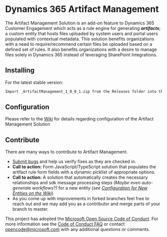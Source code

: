 # Dynamics 365 Artifact Management

The Artifact Management Solution is an add-on feature to Dynamics 365 Customer Engagement which acts as a rule engine for generating **_artifacts_**; a custom entity that hosts files uploaded by system users and portal users populated with contextual metadata. This solution benefits organizations with a need to require/recommend certain files be uploaded based on a defined set of rules.  It also benefits organizations with a desire to manage files solely in Dynamics 365 instead of leveraging SharePoint Integrations.

## Installing

For the latest stable version:

```bash
Import _ArtifactManagement_1_0_0_1.zip from the Releases folder into the desired Dynamics 365 CE Organization
```

## Configuration

Please refer to the [Wiki](https://github.com/brendon-colburn/d365-artifact-management/wiki) for details regarding configuration of the Artifact Management Solution

## Contribute

There are many ways to contribute to Artifact Management.

* [Submit bugs](https://github.com/brendon-colburn/d365-artifact-management/issues) and help us verify fixes as they are checked in.
* **Call to action:** Form JavaScript/TypeScript solution that populates the artifact rule form fields with a dynamic picklist of appropriate options.
* **Call to action:** A solution that automatically creates the necessary relationships and sdk message processing steps _(Maybe even auto-generate workflows?)_ for a new entity (*see [Configuration for New Entities on the Wiki](https://github.com/brendon-colburn/d365-artifact-management/wiki/Configuration-for-New-Entities)*)
* As you come up with improvements in forked branches feel free to reach out and we may add you as a contributor and merge parts of your branch to master.

This project has adopted the [Microsoft Open Source Code of Conduct](https://opensource.microsoft.com/codeofconduct/). For more information see 
the [Code of Conduct FAQ](https://opensource.microsoft.com/codeofconduct/faq/) or contact [opencode@microsoft.com](mailto:opencode@microsoft.com) 
with any additional questions or comments.
